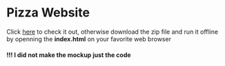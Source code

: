 # Pizza Website

Click [here](https://therigidninja.github.io/PizzaWebsite/) to check it out, otherwise download the zip file and run it offline by openning the __index.html__ on your favorite web browser
#### !!! I did not make the mockup just the code
